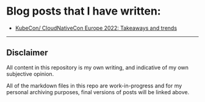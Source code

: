 # Blog posts that I have written:

- [KubeCon/ CloudNativeCon Europe 2022: Takeaways and trends](https://www.eficode.com/blog/kubecon-cloudnativecon-europe-2022-takeaways-and-trends)

---

## Disclaimer

All content in this repository is my own writing, and indicative of my own subjective opinion.

All of the markdown files in this repo are work-in-progress and for my personal archiving purposes, final versions of posts will be linked above.
